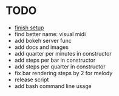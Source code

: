 # TODO

- [finish setup](https://pythonhosted.org/an_example_pypi_project/setuptools.html)
- find better name: visual midi
- add bokeh server func
- add docs and images
- add quarter per minutes in constructor
- add steps per bar in constructor
- add steps per quarter in constructor
- fix bar rendering steps by 2 for melody
- release script
- add bash command line usage
